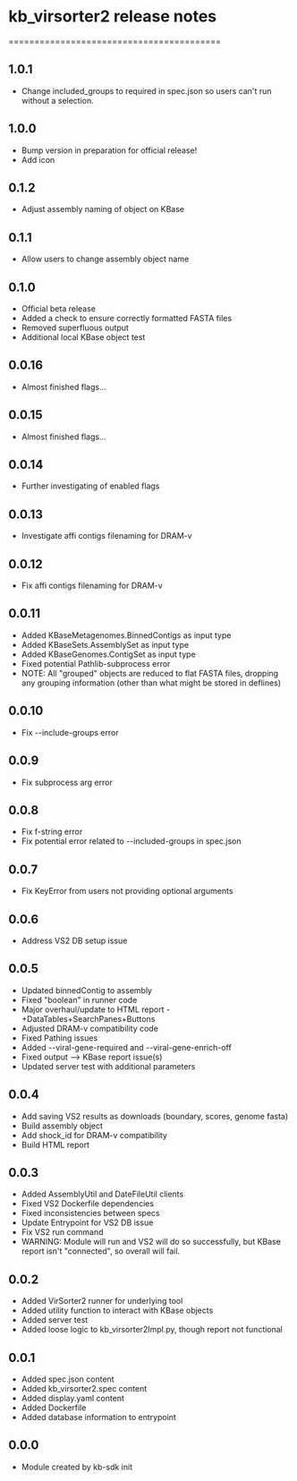 # kb_virsorter2 release notes
=========================================

1.0.1 
------
* Change included_groups to required in spec.json so users can't run without a selection.

1.0.0
------
* Bump version in preparation for official release!
* Add icon

0.1.2
------
* Adjust assembly naming of object on KBase

0.1.1
------
* Allow users to change assembly object name

0.1.0
------
* Official beta release
* Added a check to ensure correctly formatted FASTA files
* Removed superfluous output
* Additional local KBase object test

0.0.16
------
* Almost finished flags...

0.0.15
------
* Almost finished flags...

0.0.14
------
* Further investigating of enabled flags

0.0.13
------
* Investigate affi contigs filenaming for DRAM-v

0.0.12
------
* Fix affi contigs filenaming for DRAM-v

0.0.11
------
* Added KBaseMetagenomes.BinnedContigs as input type
* Added KBaseSets.AssemblySet as input type
* Added KBaseGenomes.ContigSet as input type
* Fixed potential Pathlib-subprocess error
* NOTE: All "grouped" objects are reduced to flat FASTA files, dropping any grouping information (other than what might be stored in deflines)

0.0.10
------
* Fix --include-groups error

0.0.9
-----
* Fix subprocess arg error

0.0.8
-----
* Fix f-string error
* Fix potential error related to --included-groups in spec.json

0.0.7
-----
* Fix KeyError from users not providing optional arguments

0.0.6
-----
* Address VS2 DB setup issue

0.0.5
-----
* Updated binnedContig to assembly
* Fixed "boolean" in runner code
* Major overhaul/update to HTML report - +DataTables+SearchPanes+Buttons
* Adjusted DRAM-v compatibility code
* Fixed Pathing issues
* Added --viral-gene-required and --viral-gene-enrich-off
* Fixed output --> KBase report issue(s)
* Updated server test with additional parameters

0.0.4
-----
* Add saving VS2 results as downloads (boundary, scores, genome fasta)
* Build assembly object
* Add shock_id for DRAM-v compatibility
* Build HTML report

0.0.3
-----
* Added AssemblyUtil and DateFileUtil clients
* Fixed VS2 Dockerfile dependencies
* Fixed inconsistencies between specs
* Update Entrypoint for VS2 DB issue
* Fix VS2 run command
* WARNING: Module will run and VS2 will do so successfully, but KBase report isn't "connected", so overall will fail.

0.0.2
-----
* Added VirSorter2 runner for underlying tool
* Added utility function to interact with KBase objects
* Added server test
* Added loose logic to kb_virsorter2Impl.py, though report not functional

0.0.1
-----
* Added spec.json content
* Added kb_virsorter2.spec content
* Added display.yaml content
* Added Dockerfile
* Added database information to entrypoint

0.0.0
-----
* Module created by kb-sdk init
